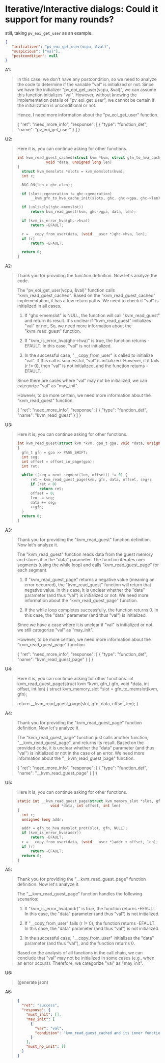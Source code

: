 # Iterative/Interactive dialogs: Could it support for many rounds?

still, taking `pv_eoi_get_user` as an example.

```json
{
   "initializer": "pv_eoi_get_user(vcpu, &val)",
   "suspicious": ["val"],
   "postcondition": null
}
```

A1: 
> In this case, we don't have any postcondition, so we need to analyze the code to determine if the variable "val" is initialized or not. Since we have the initializer "pv_eoi_get_user(vcpu, &val)", we can assume this function initializes "val". However, without knowing the implementation details of "pv_eoi_get_user", we cannot be certain if the initialization is unconditional or not.
> 
> Hence, I need more information about the "pv_eoi_get_user" function.
> 
> { "ret": "need_more_info", "response": [ { "type": "function_def", "name": "pv_eoi_get_user" } ] }

U2:

> Here it is, you can continue asking for other functions.
> ```c
> int kvm_read_guest_cached(struct kvm *kvm, struct gfn_to_hva_cache *ghc,
> 			   void *data, unsigned long len)
> {
> 	struct kvm_memslots *slots = kvm_memslots(kvm);
> 	int r;
> 
> 	BUG_ON(len > ghc->len);
> 
> 	if (slots->generation != ghc->generation)
> 		__kvm_gfn_to_hva_cache_init(slots, ghc, ghc->gpa, ghc->len);
> 
> 	if (unlikely(!ghc->memslot))
> 		return kvm_read_guest(kvm, ghc->gpa, data, len);
> 
> 	if (kvm_is_error_hva(ghc->hva))
> 		return -EFAULT;
> 
> 	r = __copy_from_user(data, (void __user *)ghc->hva, len);
> 	if (r)
> 		return -EFAULT;
> 
> 	return 0;
> }
> ```

A2: 
> Thank you for providing the function definition. Now let's analyze the code.
> 
> The "pv_eoi_get_user(vcpu, &val)" function calls "kvm_read_guest_cached". Based on the "kvm_read_guest_cached" implementation, it has a few return paths. We need to check if "val" is initialized in all cases.
> 
> 1. If "ghc->memslot" is NULL, the function will call "kvm_read_guest" and return its result. It's unclear if "kvm_read_guest" initializes "val" or not. So, we need more information about the "kvm_read_guest" function.
> 
> 2. If "kvm_is_error_hva(ghc->hva)" is true, the function returns -EFAULT. In this case, "val" is not initialized.
> 
> 3. In the successful case, "__copy_from_user" is called to initialize "val". If this call is successful, "val" is initialized. However, if it fails (r != 0), then "val" is not initialized, and the function returns -EFAULT.
> 
> Since there are cases where "val" may not be initialized, we can categorize "val" as "may_init".
> 
> However, to be more certain, we need more information about the "kvm_read_guest" function.
> 
> { "ret": "need_more_info", "response": [ { "type": "function_def", "name": "kvm_read_guest" } ] }

U3:
> Here it is; you can continue asking for other functions.
> 
> ```c
> int kvm_read_guest(struct kvm *kvm, gpa_t gpa, void *data, unsigned long len)
> {
> 	gfn_t gfn = gpa >> PAGE_SHIFT;
> 	int seg;
> 	int offset = offset_in_page(gpa);
> 	int ret;
> 
> 	while ((seg = next_segment(len, offset)) != 0) {
> 		ret = kvm_read_guest_page(kvm, gfn, data, offset, seg);
> 		if (ret < 0)
> 			return ret;
> 		offset = 0;
> 		len -= seg;
> 		data += seg;
> 		++gfn;
> 	}
> 	return 0;
> }
> ```

A3:
> Thank you for providing the "kvm_read_guest" function definition. Now let's analyze it.
> 
> The "kvm_read_guest" function reads data from the guest memory and stores it in the "data" parameter. The function iterates over segments (using the while loop) and calls "kvm_read_guest_page" for each segment.
> 
> 1. If "kvm_read_guest_page" returns a negative value (meaning an error occurred), the "kvm_read_guest" function will return that negative value. In this case, it is unclear whether the "data" parameter (and thus "val") is initialized or not. We need more information about the "kvm_read_guest_page" function.
> 
> 2. If the while loop completes successfully, the function returns 0. In this case, the "data" parameter (and thus "val") is initialized.
> 
> Since we have a case where it is unclear if "val" is initialized or not, we still categorize "val" as "may_init".
> 
> However, to be more certain, we need more information about the "kvm_read_guest_page" function.
> 
> { "ret": "need_more_info", "response": [ { "type": "function_def", "name": "kvm_read_guest_page" } ] }

U4:
> Here it is, you can continue asking for other functions.
> int kvm_read_guest_page(struct kvm *kvm, gfn_t gfn, void *data, int offset,
> 			int len)
> {
> 	struct kvm_memory_slot *slot = gfn_to_memslot(kvm, gfn);
> 
> 	return __kvm_read_guest_page(slot, gfn, data, offset, len);
> }

A4:
> Thank you for providing the "kvm_read_guest_page" function definition. Now let's analyze it.
> 
> The "kvm_read_guest_page" function just calls another function, "__kvm_read_guest_page", and returns its result. Based on the provided code, it is unclear whether the "data" parameter (and thus "val") is initialized or not in the case of an error. We need more information about the "__kvm_read_guest_page" function.
> 
> { "ret": "need_more_info", "response": [ { "type": "function_def", "name": "__kvm_read_guest_page" } ] }


U5:
> Here it is, you can continue asking for other functions.
> ```c
> static int __kvm_read_guest_page(struct kvm_memory_slot *slot, gfn_t gfn,
> 				 void *data, int offset, int len)
> {
> 	int r;
> 	unsigned long addr;
> 
> 	addr = gfn_to_hva_memslot_prot(slot, gfn, NULL);
> 	if (kvm_is_error_hva(addr))
> 		return -EFAULT;
> 	r = __copy_from_user(data, (void __user *)addr + offset, len);
> 	if (r)
> 		return -EFAULT;
> 	return 0;
> }
> ```


A5:
> Thank you for providing the "__kvm_read_guest_page" function definition. Now let's analyze it.
> 
> The "__kvm_read_guest_page" function handles the following scenarios:
> 
> 1. If "kvm_is_error_hva(addr)" is true, the function returns -EFAULT. In this case, the "data" parameter (and thus "val") is not initialized.
> 
> 2. If "__copy_from_user" fails (r != 0), the function returns -EFAULT. In this case, the "data" parameter (and thus "val") is not initialized.
> 
> 3. In the successful case, "__copy_from_user" initializes the "data" parameter (and thus "val"), and the function returns 0.
> 
> Based on the analysis of all functions in the call chain, we can conclude that "val" may not be initialized in some cases (e.g., when an error occurs). Therefore, we categorize "val" as "may_init".

U6:
> (generate json)

A6:
> ```json
> {
>   "ret": "success",
>   "response": {
>     "must_init": [],
>     "may_init": [
>       {
>         "var": "val",
>         "condition": "kvm_read_guest_cached and its inner functions do not return an error"
>       }
>     ],
>     "must_no_init": []
>   }
> }
> ```
